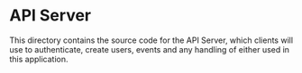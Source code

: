 # API Server

This directory contains the source code for the API Server, which clients will use to authenticate, create users, events and any handling of either used in this application.
